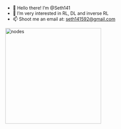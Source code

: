 - 👋 Hello there! I’m @Seth141
- 👀 I’m very interested in RL, DL and inverse RL
- 📫 Shoot me an email at: seth141592@gmail.com
<img src="1.gif" alt="nodes" width="300" height="300"/>




<!---
Seth141/Seth141 is a ✨ special ✨ repository because its `README.md` (this file) appears on your GitHub profile.
You can click the Preview link to take a look at your changes.
--->
